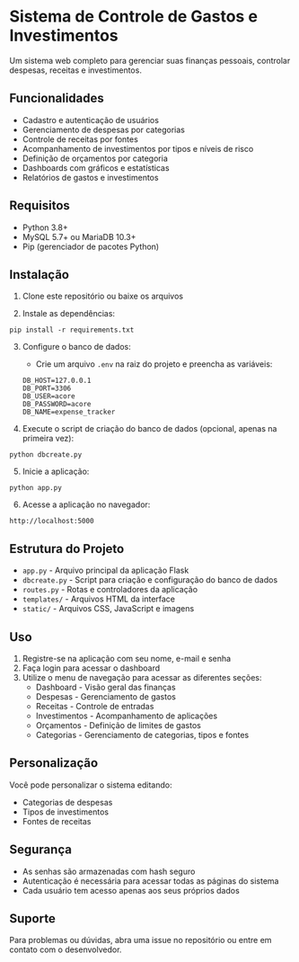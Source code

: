 # Sistema de Controle de Gastos e Investimentos

Um sistema web completo para gerenciar suas finanças pessoais, controlar despesas, receitas e investimentos.

## Funcionalidades

- Cadastro e autenticação de usuários
- Gerenciamento de despesas por categorias
- Controle de receitas por fontes
- Acompanhamento de investimentos por tipos e níveis de risco
- Definição de orçamentos por categoria
- Dashboards com gráficos e estatísticas
- Relatórios de gastos e investimentos

## Requisitos

- Python 3.8+
- MySQL 5.7+ ou MariaDB 10.3+
- Pip (gerenciador de pacotes Python)

## Instalação

1. Clone este repositório ou baixe os arquivos

2. Instale as dependências:
```
pip install -r requirements.txt
```

3. Configure o banco de dados:
   - Crie um arquivo `.env` na raiz do projeto e preencha as variáveis:
   ```
   DB_HOST=127.0.0.1
   DB_PORT=3306
   DB_USER=acore
   DB_PASSWORD=acore
   DB_NAME=expense_tracker
   ```

4. Execute o script de criação do banco de dados (opcional, apenas na primeira vez):
```
python dbcreate.py
```

5. Inicie a aplicação:
```
python app.py
```

6. Acesse a aplicação no navegador:
```
http://localhost:5000
```

## Estrutura do Projeto

- `app.py` - Arquivo principal da aplicação Flask
- `dbcreate.py` - Script para criação e configuração do banco de dados
- `routes.py` - Rotas e controladores da aplicação
- `templates/` - Arquivos HTML da interface
- `static/` - Arquivos CSS, JavaScript e imagens

## Uso

1. Registre-se na aplicação com seu nome, e-mail e senha
2. Faça login para acessar o dashboard
3. Utilize o menu de navegação para acessar as diferentes seções:
   - Dashboard - Visão geral das finanças
   - Despesas - Gerenciamento de gastos
   - Receitas - Controle de entradas
   - Investimentos - Acompanhamento de aplicações
   - Orçamentos - Definição de limites de gastos
   - Categorias - Gerenciamento de categorias, tipos e fontes

## Personalização

Você pode personalizar o sistema editando:
- Categorias de despesas
- Tipos de investimentos
- Fontes de receitas

## Segurança

- As senhas são armazenadas com hash seguro
- Autenticação é necessária para acessar todas as páginas do sistema
- Cada usuário tem acesso apenas aos seus próprios dados

## Suporte

Para problemas ou dúvidas, abra uma issue no repositório ou entre em contato com o desenvolvedor.
